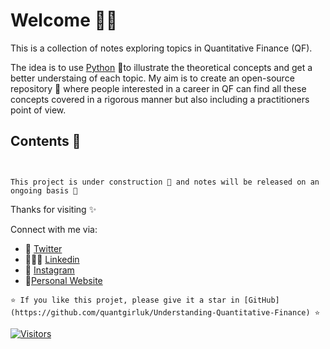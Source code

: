 # Welcome 👋🏽

This is a collection of notes exploring topics in Quantitative Finance (QF).

The idea is to use [Python](https://www.python.org) &#x1F40D;to illustrate the theoretical concepts and get a better understaing of each topic. My aim is to create an open-source repository &#x1F4D8; where people interested in a career in QF can find all these concepts covered in a rigorous manner but also including a practitioners point of view.

## Contents 📓

```{tableofcontents}
```

```{note}

This project is under construction 🦺 and notes will be released on an ongoing basis 🌱

```

Thanks for visiting ✨

Connect with me via:

- 🦜 [Twitter](https://twitter.com/Quant_Girl)
- 👩🏽‍💼 [Linkedin](https://www.linkedin.com/in/dialidsantiago/)
- 📸 [Instagram](https://www.instagram.com/quant_girl/)
- 👾[Personal Website](https://quantgirl.blog)

```{}
⭐️ If you like this projet, please give it a star in [GitHub](https://github.com/quantgirluk/Understanding-Quantitative-Finance) ⭐️
```

[![Visitors](https://api.visitorbadge.io/api/visitors?path=https%3A%2F%2Fquantgirluk.github.io%2FUnderstanding-Quantitative-Finance%2Fintro.html&label=Visitors&labelColor=%23d9e3f0&countColor=%23555555&style=plastic&labelStyle=none)](https://visitorbadge.io/status?path=https%3A%2F%2Fquantgirluk.github.io%2FUnderstanding-Quantitative-Finance%2Fintro.html)
